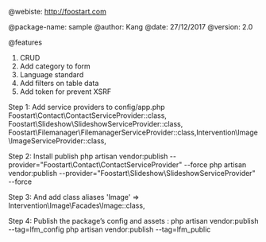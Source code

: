 @webiste: http://foostart.com

@package-name: sample
@author: Kang
@date: 27/12/2017
@version: 2.0

@features

1. CRUD
2. Add category to form
3. Language standard
4. Add filters on table data
5. Add token for prevent XSRF

Step 1: Add service providers to config/app.php
Foostart\Contact\ContactServiceProvider::class,
Foostart\Slideshow\SlideshowServiceProvider::class,
Foostart\Filemanager\FilemanagerServiceProvider::class,Intervention\Image\ImageServiceProvider::class,

Step 2: Install publish
php artisan vendor:publish --provider="Foostart\Contact\ContactServiceProvider" --force
php artisan vendor:publish --provider="Foostart\Slideshow\SlideshowServiceProvider" --force

Step 3: And add class aliases
'Image' => Intervention\Image\Facades\Image::class,

Step 4: Publish the package’s config and assets :
php artisan vendor:publish --tag=lfm_config
php artisan vendor:publish --tag=lfm_public